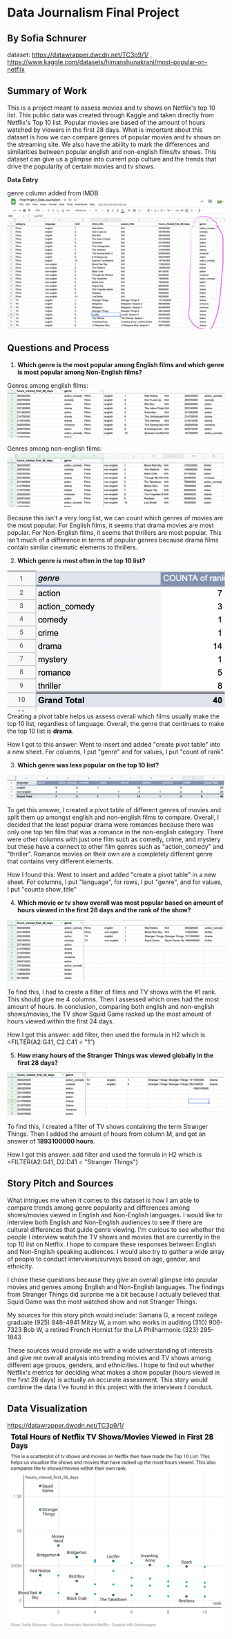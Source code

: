 # Data Journalism Final Project
## By Sofia Schnurer

dataset: https://datawrapper.dwcdn.net/TC3p9/1/ , https://www.kaggle.com/datasets/himanshunakrani/most-popular-on-netflix

## **Summary of Work**

This is a project meant to assess movies and tv shows on Netflix's top 10 list. This public data was created through Kaggle and taken directly from Netflix's Top 10 list. Popular movies are based of the amount of hours watched by viewers in the first 28 days. What is important about this dataset is how we can compare genres of popular movies and tv shows on the streaming site. We also have the ability to mark the differences and similarities between popular english and non-english films/tv shows. This dataset can give us a glimpse into current pop culture and the trends that drive the popularity of certain movies and tv shows. 

**Data Entry**

genre column added from IMDB
![data google sheets](https://github.com/sofia-sch24/Data-Journalism-Final-Project/blob/5c1a19506c30ef1c8a3dfc149be32733d1536d7b/data%20netflix.png)

## Questions and Process
1. **Which genre is the most popular among English films and which genre is most popular among Non-English films?**

Genres among english films:
![english films genre](https://github.com/sofia-sch24/Data-Journalism-Final-Project/blob/5539ad8aa98a4f0722b3999819bf21a16abc4c22/fav%20genre%20among%20english%20movies.png)

Genres among non-english films: 
![non english films genre](https://github.com/sofia-sch24/Data-Journalism-Final-Project/blob/edd2ab95dc22d2c34f48da5509d1a9f6053ee609/fav%20genre%20among%20non-english%20movies.png)

Because this isn't a very long list, we can count which genres of movies are the most popular. For English films, it seems that drama movies are most popular. For Non-English films, it seems that thrillers are most popular. This isn't much of a difference in terms of popular genres because drama films contain similar cinematic elements to thrillers. 


2. **Which genre is most often in the top 10 list?**

![how many genre](https://github.com/sofia-sch24/Data-Journalism-Final-Project/blob/64d755731f1fb03ff4f14231d1a8ffe06f64f155/how%20many%20genre.png)
Creating a pivot table helps us assess overall which films usually make the top 10 list, regardless of language. Overall, the genre that continues to make the top 10 list is **drama**. 

How I got to this answer: 
Went to insert and added "create pivot table" into a new sheet. For columns, I put "genre" and for values, I put "count of rank". 

3. **Which genre was less popular on the top 10 list?**

![less popular genre](https://github.com/sofia-sch24/Data-Journalism-Final-Project/blob/1045fd88b4427cbe6b20e14baf78b36161ae9789/less%20popular%20genre.png)

To get this answer, I created a pivot table of different genres of movies and split them up amongst english and non-english films to compare. Overall, I decided that the least popular drama were romances because there was only one top ten film that was a romance in the non-english category. There were other columns with just one film such as comedy, crime, and mystery but these have a connect to other film genres such as "action_comedy" and "thriller". Romance movies on their own are a completely different genre that contains very different elements. 

How I found this: 
Went to insert and added "create a pivot table" in a new sheet. For columns, I put "language", for rows, I put "genre", and for values, I put "counta show_title"


4. **Which movie or tv show overall was most popular based on amount of hours viewed in the first 28 days and the rank of the show?**


![popular movie/show](https://github.com/sofia-sch24/Data-Journalism-Final-Project/blob/8fea875a51cf6f5a7c07d0eca2553135bebb3577/most%20popular%20movie:tv%20show.png)

To find this, I had to create a filter of films and TV shows with the #1 rank. This should give me 4 columns. Then I assessed which ones had the most amount of hours. In conclusion, comparing both english and non-english shows/movies, the TV show Squid Game racked up the most amount of hours viewed within the first 24 days. 

How I got this answer: add filter, then used the formula in H2 which is =FILTER(A2:G41, C2:C41 = "1")


5. **How many hours of the Stranger Things was viewed globally in the first 28 days?**


![stranger things](https://github.com/sofia-sch24/Data-Journalism-Final-Project/blob/1170c86030592872232ecae3cde28c478d2c1a7a/stranger%20things%20hours.png)

To find this, I created a filter of TV shows containing the term Stranger Things. Then I added the amount of hours from column M, and got an answer of **1893100000 hours**. 

How I got this answer: add filter and used the formula in H2 which is =FILTER(A2:G41, D2:D41 = "Stranger Things")


## Story Pitch and Sources

What intrigues me when it comes to this dataset is how I am able to compare trends among genre popularity and differences among shows/movies viewed in English and Non-English languages. I would like to interview both English and Non-English audiences to see if there are cultural differences that guide genre viewing. I'm curious to see whether the people I interview watch the TV shows and movies that are currently in the top 10 list on Netflix. I hope to compare these responses between English and Non-English speaking audiences. I would also try to gather a wide array of people to conduct interviews/surveys based on age, gender, and ethnicity. 

I chose these questions because they give an overall glimpse into popular movies and genres among English and Non-English languages. The findings from Stranger Things did surprise me a bit because I actually believed that Squid Game was the most watched show and not Stranger Things. 

My sources for this story pitch would include: 
Samana G, a recent college graduate (925) 848-4941
Mitzy W, a mom who works in auditing (310) 906-7323
Bob W, a retired French Hornist for the LA Philharmonic (323) 295-1843

These sources would provide me with a wide udnerstanding of interests and give me overall analysis into trending movies and TV shows among different age groups, genders, and ethnicities. I hope to find out whether Netflix's metrics for deciding what makes a show popular (hours viewed in the first 28 days) is actually an accurate assessment. This story would combine the data I've found in this project with the interviews I conduct. 
## Data Visualization 

https://datawrapper.dwcdn.net/TC3p9/1/
![scatter plot](https://github.com/sofia-sch24/Data-Journalism-Final-Project/blob/64f3eae4983ef99226f6f2f992a7c95fda1cc782/data%20visualization%20final%20project.png)

